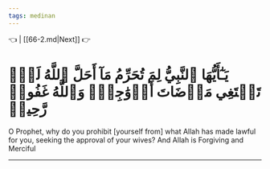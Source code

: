 ```yaml
---
tags: medinan
---
```


👈  | [[66-2.md|Next]] 👉

# يَـٰٓأَيُّهَا ٱلنَّبِيُّ لِمَ تُحَرِّمُ مَآ أَحَلَّ ٱللَّهُ لَكَۖ تَبۡتَغِي مَرۡضَاتَ أَزۡوَٰجِكَۚ وَٱللَّهُ غَفُورٞ رَّحِيمٞ

O Prophet, why do you prohibit [yourself from] what Allah has made lawful for you, seeking the approval of your wives? And Allah is Forgiving and Merciful

---

